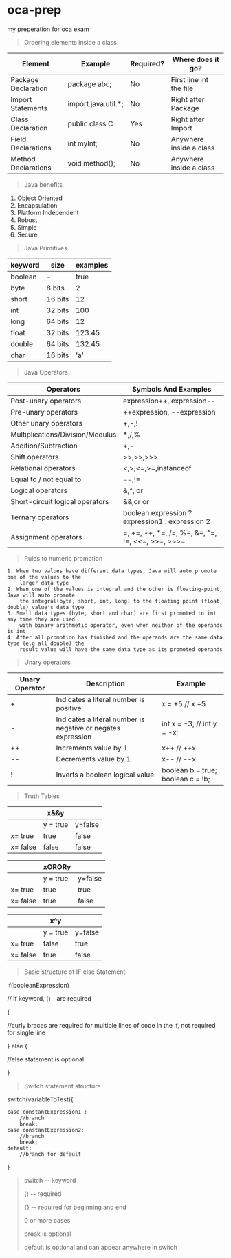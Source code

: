 # oca-prep
my preperation for oca exam



>Ordering elements inside a class

| Element             | Example             | Required? | Where does it go?       |
|---------------------|---------------------|-----------|-------------------------|
| Package Declaration | package abc;        | No        | First line int the file |
| Import Statements   | import.java.util.*; | No        | Right after Package     |
| Class Declaration   | public class C      | Yes       | Right after Import      |
| Field Declarations  | int myInt;          | No        | Anywhere inside a class |
| Method Declarations | void method();      | No        | Anywhere inside a class |

> Java benefits

1. Object Oriented
2. Encapsulation
3. Platform Independent
4. Robust
5. Simple
6. Secure

> Java Primitives

| keyword | size    | examples |
|---------|---------|----------|
| boolean | -       | true     |
| byte    | 8 bits  | 2        |
| short   | 16 bits | 12       |
| int     | 32 bits | 100      |
| long    | 64 bits | 12       |
| float   | 32 bits | 123.45   |
| double  | 64 bits | 132.45   |
| char    | 16 bits | 'a'      |

> Java Operators

| Operators                        | Symbols And Examples                              |
|----------------------------------|---------------------------------------------------|
| Post-unary operators             | expression++, expression--                        |
| Pre-unary operators              | ++expression, --expression                        |
| Other unary operators            | +,-,!                                             |
| Multiplications/Division/Modulus | *,/,%                                             |
| Addition/Subtraction             | +,-                                               |
| Shift operators                  | >>,>>,>>>                                         |
| Relational operators             | <,>,<=,>=,instanceof                              |
| Equal to / not equal to          | ==,!=                                             |
| Logical operators                | &,^,  or                                          |
| Short-circuit logical operators  | &&,or or                                          |
| Ternary operators                | boolean expression ? expression1 : expression 2   |
| Assignment operators             | =, +=, -+, *=, /=, %=, &=, ^=, !=, <<=, >>=, >>>= |

> Rules to numeric promotion

    1. When two values have different data types, Java will auto promote one of the values to the 
        larger data type
    2. When one of the values is integral and the other is floating-point, Java will auto promote 
        the integral(byte, short, int, long) to the floating point (float, double) value's data type
    3. Small data types (byte, short and char) are first promoted to int any time they are used 
        with binary arithmetic operator, even when neither of the operands is int
    4. After all promotion has finished and the operands are the same data type (e.g all double) the
        result value will have the same data type as its promoted operands

> Unary operators

| Unary Operator | Description                                                  | Example                           |
|----------------|--------------------------------------------------------------|-----------------------------------|
| +              | Indicates a literal number is positive                       | x = +5 // x =5                    |
| -              | Indicates a literal number is negative or negates expression | int x = -3; // int y = -x;        |
| ++             | Increments value by 1                                        | x++ // ++x                        |
| --             | Decrements value by 1                                        | x-- // --x                        |
| !              | Inverts a boolean logical value                              | boolean b = true; boolean c = !b; |

>Truth Tables 

|          | x&&y     |         |
|----------|----------|---------|
|          | y = true | y=false |
| x= true  | true     | false   |
| x= false | false    | false   |   

|          | xORORy   |         |
|----------|----------|---------|
|          | y = true | y=false |
| x= true  | true     | true    |
| x= false | true     | false   | 


|          | x^y      |         |
|----------|----------|---------|
|          | y = true | y=false |
| x= true  | false    | true    |
| x= false | true     | false   | 

> Basic structure of IF else Statement

if(booleanExpression) 

// if keyword, () - are required

{

//curly braces are required for multiple lines of code in the if, not required for single line

} else {

//else statement is optional 

}

> Switch statement structure

switch(variableToTest){

    case constantExpression1 : 
        //branch
        break;
    case constantExpression2:
        //branch
        break;
    default:
        //branch for default
}

> switch -- keyword
>  
> () -- required
> 
> {} -- required for beginning and end
> 
> 0 or more cases
> 
> break is optional
> 
> default is optional and can appear anywhere in  switch